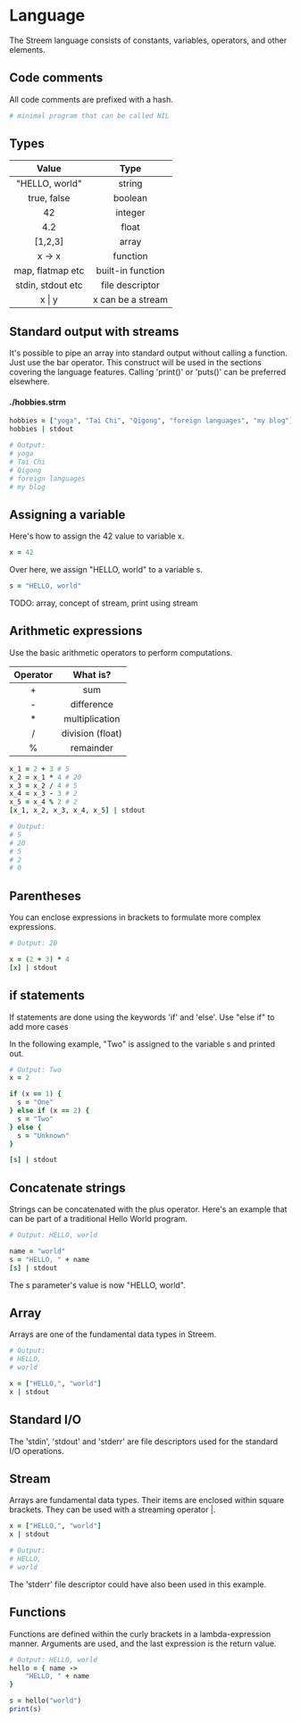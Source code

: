 # Language

The Streem language consists of constants, variables, operators, and other elements.

## Code comments

All code comments are prefixed with a hash.

```ruby
# minimal program that can be called NIL
```

## Types

| Value | Type |
| :---: | :---: |
| "HELLO, world" | string |
| true, false | boolean |
| 42 | integer |
| 4.2 | float |
| [1,2,3] | array |
| x -> x | function |
| map, flatmap etc | built-in function |
| stdin, stdout etc | file descriptor |
| x \| y | x can be a stream |

## Standard output with streams

It's possible to pipe an array into standard output without calling a function. Just use the bar operator. This construct
will be used in the sections covering the language features. Calling 'print()' or 'puts()' can be preferred elsewhere.

#### ./hobbies.strm

```ruby
hobbies = ["yoga", "Tai Chi", "Qigong", "foreign languages", "my blog"]
hobbies | stdout

# Output:
# yoga
# Tai Chi
# Qigong
# foreign languages
# my blog
```

## Assigning a variable

Here's how to assign the 42 value to variable x.

```ruby
x = 42
```

Over here, we assign "HELLO, world" to a variable s.

```ruby
s = "HELLO, world"
```

TODO: array, concept of stream, print using stream

## Arithmetic expressions

Use the basic arithmetic operators to perform computations.

| Operator | What is? |
| :---: | :---: |
| + | sum |
| - | difference |
| * | multiplication |
| / | division (float) |
| % | remainder |

```ruby
x_1 = 2 + 3 # 5
x_2 = x_1 * 4 # 20
x_3 = x_2 / 4 # 5
x_4 = x_3 - 3 # 2
x_5 = x_4 % 2 # 2
[x_1, x_2, x_3, x_4, x_5] | stdout

# Output:
# 5
# 20
# 5
# 2
# 0
```

## Parentheses

You can enclose expressions in brackets to formulate more complex expressions.

```ruby
# Output: 20

x = (2 + 3) * 4
[x] | stdout
```

## if statements

If statements are done using the keywords 'if' and 'else'. Use "else if" to add more cases

In the following example, "Two" is assigned to the variable s and printed out.

```ruby
# Output: Two
x = 2

if (x == 1) {
  s = "One"
} else if (x == 2) {
  s = "Two"
} else {
  s = "Unknown"
}

[s] | stdout
```

## Concatenate strings

Strings can be concatenated with the plus operator. Here's an example that can be part of a traditional Hello World program.

```ruby
# Output: HELLO, world

name = "world"
s = "HELLO, " + name
[s] | stdout
```

The s parameter's value is now "HELLO, world".

## Array

Arrays are one of the fundamental data types in Streem.

```ruby
# Output:
# HELLO,
# world

x = ["HELLO,", "world"]
x | stdout
```

## Standard I/O

The 'stdin', 'stdout' and 'stderr' are file descriptors used for the standard I/O operations.

## Stream

Arrays are fundamental data types. Their items are enclosed within square brackets. They can be used with a streaming operator \|.

```ruby
x = ["HELLO,", "world"]
x | stdout

# Output:
# HELLO,
# world
```

The 'stderr' file descriptor could have also been used in this example.

## Functions

Functions are defined within the curly brackets in a lambda-expression manner. Arguments are used, and the last expression is the return value.

```ruby
# Output: HELLO, world
hello = { name ->
	"HELLO, " + name
}

s = hello("world")
print(s)
```
